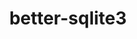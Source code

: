 ---
order: 0
title: "better-sqlite3"
description: "Learn how to use better-sqlite3 with Lucia"
format: "code"
---